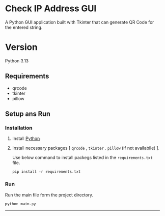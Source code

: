 # Check IP Address GUI
A Python GUI application built with Tkinter that can generate QR Code for the entered string.

# Version
Python 3.13

## Requirements
* qrcode
* tkinter
* pillow


## Setup ans Run

### Installation
1. Install [Python](https://www.python.org/downloads/ "Python Download Page")
2. Install necessary packages [ `qrcode` , `tkinter` . `pillow` (if not availabile) ].
    
    Use below command to install packegs listed in the `requirements.txt` file.

    `pip install -r requirements.txt`

### Run

Run the main file form the project directory.

`python main.py`


---
